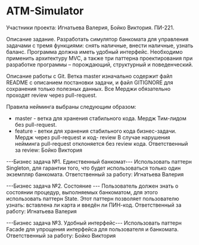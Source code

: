 # ATM-Simulator
Участники проекта: Игнатьева Валерия, Бойко Виктория. ПИ-221.

Описание задание.
Разработать симулятор банкомата для управления задачами с тремя функциями: снять наличные, 
внести наличные, узнать баланс. 
Программа должна иметь удобный интерфейс. Необходимо применить архитектуру MVC, а также 
три паттерна проектирования при разработке программы – порождающий, структурный и 
поведенческий. 

Описание работы с Git.
Ветка master изначально содержит файл README с описанием постановки задачи, и файл 
GITIGNORE для сохранения только полезных данных. Все Мерджи обязательно проходят review 
через pull-request.

Правила нейминга выбраны следующим образом:
- master - ветка для хранения стабильного кода. Мердж Тим-лидом без pull-request.
- feature - ветки для хранения стабильного кода бизнес-задачи. Мердж через pull-request и 
код- review
В случае нарушения нейминга pull-request отклоняется без review кода.
Ответственный за review: Бойко Виктория

---Бизнес задача №1. Единственный банкомат---
Использовать паттерн Singleton, для гарантии того, что будет использоваться только один 
экземпляр банкомата.
Ответственный за работу: Игнатьева Валерия

---Бизнес задача №2. Состояние ---
Пользователь должен знать о состоянии процедур, выполняемых банкоматом, для этого 
использовать паттерн State. Этот паттерн позволяет пользователю узнать: вставлена ли карта и 
введён ли ПИН-код. 
 Ответственный за работу: Игнатьева Валерия
 
---Бизнес задача №3. Удобный интерфейс---
Использовать паттерн Facade для упрощения интерфейса для пользователя и банкомата. 
Ответственный за работу: Бойко Виктория
